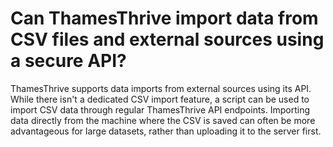 # Can ThamesThrive import data from CSV files and external sources using a secure API?

ThamesThrive supports data imports from external sources using its API. While there isn't a dedicated CSV import feature, a
script can be used to import CSV data through regular ThamesThrive API endpoints. Importing data directly from the machine
where the CSV is saved can often be more advantageous for large datasets, rather than uploading it to the server first.
